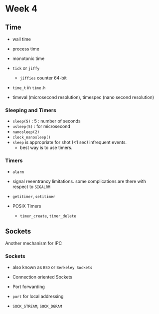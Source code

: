 # Week 4

## Time

* wall time
* process time
* monotonic time

* `tick` or `jiffy`
    * `jiffies` counter 64-bit
* `time_t` in `time.h`
* timeval (microsecond resolution), timespec (nano second resolution)

### Sleeping and Timers

* `sleep(5)` : 5 : number of seconds
* `usleep(5)` : for microsecond
* `nanosleep(2)`
* `clock_nanosleep()`
* `sleep` is appropriate for shot (<1 sec) infrequent events.
    * best way is to use timers.


### Timers
 * `alarm`
 * signal reeentrancy limitations. some complications are there with respect to `SIGALRM`

 * `getitimer`, `setitimer`
 * POSIX Timers
    * `timer_create`, `timer_delete`

## Sockets

Another mechanism for IPC

### Sockets

* also known as `BSD` or `Berkeley Sockets`
* Connection oriented Sockets
* Port forwarding
* `port` for local addressing

* `SOCK_STREAM`, `SOCK_DGRAM`



